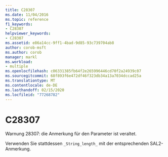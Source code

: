 ```yaml
---
title: C28307
ms.date: 11/04/2016
ms.topic: reference
f1_keywords:
- C28307
helpviewer_keywords:
- C28307
ms.assetid: e86a14cc-9ff1-4bad-9d85-93c739704ab8
author: corob-msft
ms.author: corob
manager: markl
ms.workload:
- multiple
ms.openlocfilehash: c06331385fb64f2e265996446cd70f2a24939c07
ms.sourcegitcommit: 68f893f6e472df46f323db34a13a7034dccad25a
ms.translationtype: MT
ms.contentlocale: de-DE
ms.lasthandoff: 02/15/2020
ms.locfileid: "77268782"
---
```

# <a name="c28307"></a>C28307
Warnung 28307: die Anmerkung für den Parameter ist veraltet.

 Verwenden Sie stattdessen `_String_length_` mit der entsprechenden SAL2-Anmerkung.

